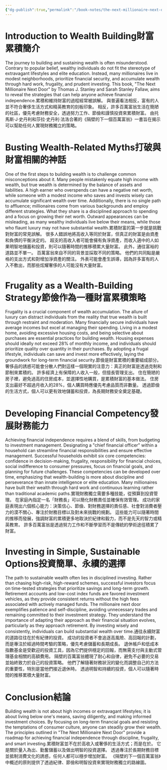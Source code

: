 ```yaml
---
{"dg-publish":true,"permalink":"/book-notes/the-next-millionaire-next-door/","dgPassFrontmatter":true}
---
```


# Introduction to Wealth Building財富累積簡介

The journey to building and sustaining wealth is often misunderstood. Contrary to popular belief, wealthy individuals do not fit the stereotype of extravagant lifestyles and elite education. Instead, many millionaires live in modest neighborhoods, prioritize financial security, and accumulate wealth through hard work, frugality, and prudent investing. This book, "The Next Millionaire Next Door" by Thomas J. Stanley and Sarah Stanley Fallaw, aims to reveal the strategies that can help anyone achieve financial independence.累積和維持財富的過程經常被誤解。 與普遍看法相反，富有的人並不符合奢侈生活方式和精英教育的刻板印象。 相反，許多百萬富翁生活在簡陋的社區，優先考慮財務安全，透過努力工作、節儉和謹慎投資來累積財富。 由托馬斯·J·史丹利和莎拉·史丹利·法洛合著的《隔壁的下一個百萬富翁》一書旨在揭示可以幫助任何人實現財務獨立的策略。

# Busting Wealth-Related Myths打破與財富相關的神話

One of the first steps to building wealth is to challenge common misconceptions about it. Many people mistakenly equate high income with wealth, but true wealth is determined by the balance of assets and liabilities. A high earner who overspends can have a negative net worth, while someone with a modest income who saves and invests wisely can accumulate significant wealth over time. Additionally, there is no single path to affluence; millionaires come from various backgrounds and employ different strategies. What they share is a disciplined approach to spending and a focus on growing their net worth. Outward appearances can be misleading, as many wealthy individuals live below their means, while those who flaunt luxury may not have substantial wealth.累積財富的第一步就是挑戰對財富的常見誤解。 很多人錯誤地將高收入等同於財富，但真正的財富是由資產和負債的平衡決定的。 超支的高收入者可能會擁有負淨資產，而收入適中的人如果明智地儲蓄和投資，則可以隨著時間的推移積累大量財富。 此外，通往富裕的道路並不單一。 百萬富翁來自不同的背景並採取不同的策略。 他們的共同點是嚴格的支出方式和對增加淨資產的關注。 外表可能會產生誤導，因為許多富有的人入不敷出，而那些炫耀奢侈的人可能沒有大量財富。

# Frugality as a Wealth-Building Strategy節儉作為一種財富累積策略

Frugality is a crucial component of wealth accumulation. The allure of luxury can distract individuals from the reality that true wealth is built through restraint and moderation. Many financially secure individuals have average incomes but excel at managing their spending. Living in a modest home, avoiding excessive housing costs, and being selective about purchases are essential practices for building wealth. Housing expenses should ideally not exceed 28% of monthly income, and individuals should prioritize quality over quantity in their purchases. By adopting a frugal lifestyle, individuals can save and invest more effectively, laying the groundwork for long-term financial security.節儉是財富累積的重要組成部分。 奢侈品的誘惑可能會分散人們對這樣一個現實的注意力：真正的財富是透過克制和節制來累積的。 許多經濟上有保障的人收入一般，但擅長管理支出。 住在簡陋的房子裡，避免過高的住房成本，並選擇性地購買，是累積財富的基本做法。 住房支出最好不超過月收入的28%，個人購買時應優先考慮品質而非數量。 透過節儉的生活方式，個人可以更有效地儲蓄和投資，為長期財務安全奠定基礎。

# Developing Financial Competency發展財務能力

Achieving financial independence requires a blend of skills, from budgeting to investment management. Designating a "chief financial officer" within a household can streamline financial responsibilities and ensure effective management. Successful households exhibit six core competencies: confidence in decision-making, frugality, responsibility for financial choices, social indifference to consumer pressures, focus on financial goals, and planning for future challenges. These competencies can be developed over time, emphasizing that wealth-building is more about discipline and perseverance than innate intelligence or elite education. Many millionaires have built their wealth through hard work and continuous learning rather than traditional academic paths.實現財務獨立需要多種技能，從預算到投資管理。 在家庭內指定一名「財務長」可以簡化財務責任並確保有效管理。 成功的家庭表現出六個核心能力：決策信心、節儉、對財務選擇的責任感、社會對消費者壓力的漠不關心、專注於財務目標以及對未來挑戰的規劃。 這些能力可以隨著時間的推移而發展，強調財富的累積更多地取決於紀律和毅力，而不是先天的智力或精英教育。 許多百萬富翁是透過努力工作和不斷學習而不是傳統的學術途徑積累了財富。

# Investing in Simple, Sustainable Options投資簡單、永續的選擇

The path to sustainable wealth often lies in disciplined investing. Rather than chasing high-risk, high-reward schemes, successful investors focus on time-tested strategies that prioritize savings and long-term growth. Retirement accounts and low-cost index funds are favored investment vehicles, as they provide consistent returns without the high fees associated with actively managed funds. The millionaire next door exemplifies patience and self-discipline, avoiding unnecessary trades and remaining committed to their investment strategy. They understand the importance of adapting their approach as their financial situation evolves, particularly as they approach retirement. By investing wisely and consistently, individuals can build substantial wealth over time.通往永續財富的道路往往在於有紀律的投資。 成功的投資者不會追逐高風險、高回報的計劃，而是專注於經過時間考驗的策略，優先考慮儲蓄和長期成長。 退休帳戶和低成本指數基金是受歡迎的投資工具，因為它們提供穩定的回報，而無需支付與主動式管理基金相關的高額費用。 隔壁的百萬富翁體現了耐心和自律，避免不必要的交易並始終致力於自己的投資策略。 他們了解隨著財務狀況的變化而調整自己的方法的重要性，特別是當他們接近退休時。 透過明智和持續的投資，個人可以隨著時間的推移累積大量財富。

# Conclusion結論

Building wealth is not about high incomes or extravagant lifestyles; it is about living below one's means, saving diligently, and making informed investment choices. By focusing on long-term financial goals and resisting the temptations of consumer culture, anyone can steadily grow their wealth. The principles outlined in "The Next Millionaire Next Door" provide a roadmap for achieving financial independence through discipline, frugality, and smart investing.累積財富並不在於高收入或奢侈的生活方式；而是在於。 它是關於量入為出、勤奮儲蓄以及做出明智的投資選擇。 透過專注於長期財務目標並抵制消費文化的誘惑，任何人都可以穩步增加財富。 《隔壁的下一個百萬富翁》中概述的原則提供了透過紀律、節儉和明智投資來實現財務獨立的路線圖。
